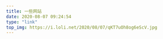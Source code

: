 ```yaml
---
title: 一些网站
date: 2020-08-07 09:24:54
type: "link"
top_img: https://i.loli.net/2020/08/07/qKT7uOh8og6eScV.jpg
---
```

